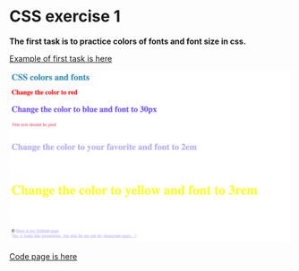 # CSS exercise 1

**The first task is to practice colors of fonts and font size in css.**

[Example of first task is here](https://yaninatrekhleb.github.io/learn-html-css/css/exercise-1/learn-css-colors.html)

![How it looks](css-colors.png)

[Code page is here](exercise-1/learn-css-colors.html)